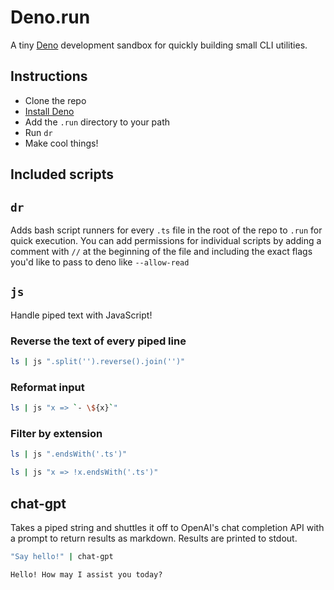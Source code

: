 # Deno.run

A tiny [Deno](https://deno.land/) development sandbox for quickly building small CLI utilities.

## Instructions

- Clone the repo
- [Install Deno](https://deno.land/#installation)
- Add the `.run` directory to your path
- Run `dr`
- Make cool things!

## Included scripts

## `dr`

Adds bash script runners for every `.ts` file in the root of the repo to `.run` for quick execution.
You can add permissions for individual scripts by adding a comment with `//` at the beginning of the file
and including the exact flags you'd like to pass to deno like `--allow-read`

## `js`

Handle piped text with JavaScript!

### Reverse the text of every piped line

```bash
ls | js ".split('').reverse().join('')"
```

### Reformat input

```bash
ls | js "x => `- \${x}`"
```

### Filter by extension

```bash
ls | js ".endsWith('.ts')"
```

```bash
ls | js "x => !x.endsWith('.ts')"
```

## chat-gpt

Takes a piped string and shuttles it off to OpenAI's chat completion API with a prompt to return results as markdown. Results
are printed to stdout.

```bash
"Say hello!" | chat-gpt
```

```
Hello! How may I assist you today?
```
